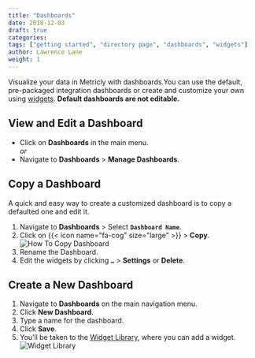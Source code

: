 ```yaml
---
title: "Dashboards"
date: 2018-12-03
draft: true
categories:
tags: ["getting started", "directory page", "dashboards", "widgets"]
author: Lawrence Lane
weight: 1
---
```

Visualize your data in Metricly with dashboards.You can use the default, pre-packaged integration dashboards or create and customize your own using [widgets][1]. **Default dashboards are not editable.**

## View and Edit a Dashboard

- Click on **Dashboards** in the main menu.  
_or_
- Navigate to **Dashboards** > **Manage Dashboards**.

## Copy a Dashboard
A quick and easy way to create a customized dashboard is to copy a defaulted one and edit it.

1. Navigate to **Dashboards** > Select **`Dashboard Name`**.
2. Click on {{< icon name="fa-cog" size="large" >}} > **Copy**.
![How To Copy Dashboard](/images/_index/how-to-copy-dashboard.png)
3. Rename the Dashboard.
4. Edit the widgets by clicking **`…`** > **Settings** or **Delete**.

## Create a New Dashboard
1. Navigate to **Dashboards** on the main navigation menu.
2. Click **New Dashboard**.
3. Type a name for the dashboard.
4. Click **Save**.
5. You’ll be taken to the [Widget Library][1], where you can add a widget.
![Widget Library](/images/_index/widget-library.png)


[1]: /data-visualization/dashboards/widgets
